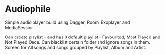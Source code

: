 # Audiophile
Simple audio player build using Dagger, Room, Exoplayer and MediaSession.

Can create playlist - and has 3 default playlist - Favourited, Most Played and Not Played Once.
Can blacklist certain folder and ignore songs in them.
Screen for All songs and songs grouped by Playlist, Album and Artist.
